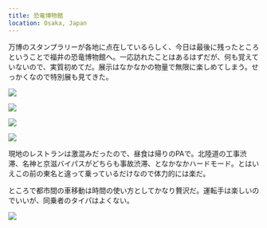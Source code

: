 ```yaml
---
title: 恐竜博物館
location: Osaka, Japan
---
```


万博のスタンプラリーが各地に点在しているらしく、今日は最後に残ったところということで福井の恐竜博物館へ。一応訪れたことはあるはずだが、何も覚えていないので、実質初めてだ。展示はなかなかの物量で無限に楽しめてしまう。せっかくなので特別展も見てきた。

![](https://photos.old.apkas.net/medium/202509/20250915-1R300252.webp)

![](https://photos.old.apkas.net/medium/202509/20250915-1R300273.webp)

![](https://photos.old.apkas.net/medium/202509/20250915-1R300281.webp)

![](https://photos.old.apkas.net/medium/202509/20250915-1R300283.webp)

現地のレストランは激混みだったので、昼食は帰りのPAで。北陸道の工事渋滞、名神と京滋バイパスがどちらも事故渋滞、となかなかハードモード。とはいえこの前の東名と違って乗っているだけなので体力的には楽だ。

ところで都市間の車移動は時間の使い方としてかなり贅沢だ。運転手は楽しいのでいいが、同乗者のタイパはよくない。

![](https://photos.old.apkas.net/medium/202509/20250915-1R300303.webp)
